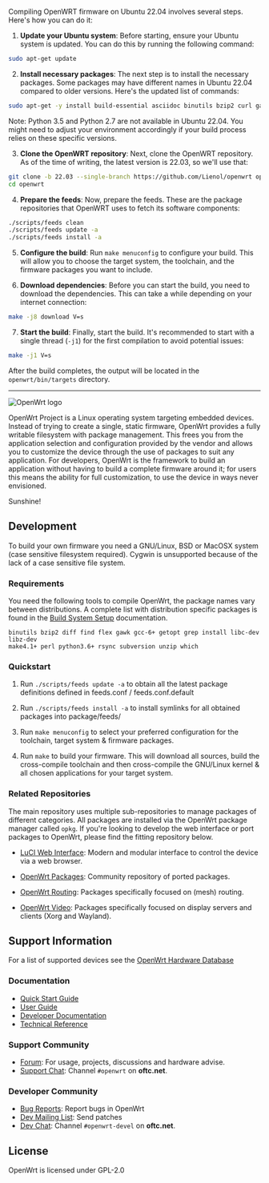 Compiling OpenWRT firmware on Ubuntu 22.04 involves several steps. Here's how you can do it:

1. **Update your Ubuntu system**: Before starting, ensure your Ubuntu system is updated. You can do this by running the following command:

```bash
sudo apt-get update
```

2. **Install necessary packages**: The next step is to install the necessary packages. Some packages may have different names in Ubuntu 22.04 compared to older versions. Here's the updated list of commands:

```bash
sudo apt-get -y install build-essential asciidoc binutils bzip2 curl gawk gettext git libncurses5-dev libz-dev patch unzip zlib1g-dev lib32gcc1 libc6-dev-i386 subversion flex uglifyjs git-core gcc-multilib p7zip p7zip-full msmtp libssl-dev texinfo libglib2.0-dev xmlto qemu-utils upx libelf-dev autoconf automake libtool autopoint device-tree-compiler g++-multilib antlr3 gperf
```

Note: Python 3.5 and Python 2.7 are not available in Ubuntu 22.04. You might need to adjust your environment accordingly if your build process relies on these specific versions.

3. **Clone the OpenWRT repository**: Next, clone the OpenWRT repository. As of the time of writing, the latest version is 22.03, so we'll use that:

```bash
git clone -b 22.03 --single-branch https://github.com/Lienol/openwrt openwrt
cd openwrt
```

4. **Prepare the feeds**: Now, prepare the feeds. These are the package repositories that OpenWRT uses to fetch its software components:

```bash
./scripts/feeds clean
./scripts/feeds update -a
./scripts/feeds install -a
```

5. **Configure the build**: Run `make menuconfig` to configure your build. This will allow you to choose the target system, the toolchain, and the firmware packages you want to include.

6. **Download dependencies**: Before you can start the build, you need to download the dependencies. This can take a while depending on your internet connection:

```bash
make -j8 download V=s
```

7. **Start the build**: Finally, start the build. It's recommended to start with a single thread (`-j1`) for the first compilation to avoid potential issues:

```bash
make -j1 V=s
```

After the build completes, the output will be located in the `openwrt/bin/targets` directory.

----------------------------------------------------------------------

![OpenWrt logo](include/logo.png)

OpenWrt Project is a Linux operating system targeting embedded devices. Instead
of trying to create a single, static firmware, OpenWrt provides a fully
writable filesystem with package management. This frees you from the
application selection and configuration provided by the vendor and allows you
to customize the device through the use of packages to suit any application.
For developers, OpenWrt is the framework to build an application without having
to build a complete firmware around it; for users this means the ability for
full customization, to use the device in ways never envisioned.

Sunshine!

## Development

To build your own firmware you need a GNU/Linux, BSD or MacOSX system (case
sensitive filesystem required). Cygwin is unsupported because of the lack of a
case sensitive file system.

### Requirements

You need the following tools to compile OpenWrt, the package names vary between
distributions. A complete list with distribution specific packages is found in
the [Build System Setup](https://openwrt.org/docs/guide-developer/build-system/install-buildsystem)
documentation.

```
binutils bzip2 diff find flex gawk gcc-6+ getopt grep install libc-dev libz-dev
make4.1+ perl python3.6+ rsync subversion unzip which
```

### Quickstart

1. Run `./scripts/feeds update -a` to obtain all the latest package definitions
   defined in feeds.conf / feeds.conf.default

2. Run `./scripts/feeds install -a` to install symlinks for all obtained
   packages into package/feeds/

3. Run `make menuconfig` to select your preferred configuration for the
   toolchain, target system & firmware packages.

4. Run `make` to build your firmware. This will download all sources, build the
   cross-compile toolchain and then cross-compile the GNU/Linux kernel & all chosen
   applications for your target system.

### Related Repositories

The main repository uses multiple sub-repositories to manage packages of
different categories. All packages are installed via the OpenWrt package
manager called `opkg`. If you're looking to develop the web interface or port
packages to OpenWrt, please find the fitting repository below.

* [LuCI Web Interface](https://github.com/openwrt/luci): Modern and modular
  interface to control the device via a web browser.

* [OpenWrt Packages](https://github.com/openwrt/packages): Community repository
  of ported packages.

* [OpenWrt Routing](https://github.com/openwrt/routing): Packages specifically
  focused on (mesh) routing.

* [OpenWrt Video](https://github.com/openwrt/video): Packages specifically
  focused on display servers and clients (Xorg and Wayland).

## Support Information

For a list of supported devices see the [OpenWrt Hardware Database](https://openwrt.org/supported_devices)

### Documentation

* [Quick Start Guide](https://openwrt.org/docs/guide-quick-start/start)
* [User Guide](https://openwrt.org/docs/guide-user/start)
* [Developer Documentation](https://openwrt.org/docs/guide-developer/start)
* [Technical Reference](https://openwrt.org/docs/techref/start)

### Support Community

* [Forum](https://forum.openwrt.org): For usage, projects, discussions and hardware advise.
* [Support Chat](https://webchat.oftc.net/#openwrt): Channel `#openwrt` on **oftc.net**.

### Developer Community

* [Bug Reports](https://bugs.openwrt.org): Report bugs in OpenWrt
* [Dev Mailing List](https://lists.openwrt.org/mailman/listinfo/openwrt-devel): Send patches
* [Dev Chat](https://webchat.oftc.net/#openwrt-devel): Channel `#openwrt-devel` on **oftc.net**.

## License

OpenWrt is licensed under GPL-2.0

